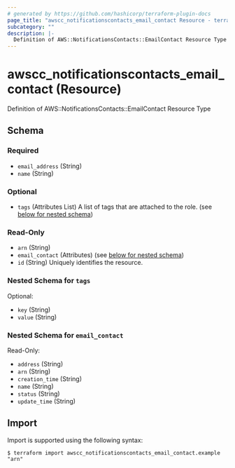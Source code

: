 ```yaml
---
# generated by https://github.com/hashicorp/terraform-plugin-docs
page_title: "awscc_notificationscontacts_email_contact Resource - terraform-provider-awscc"
subcategory: ""
description: |-
  Definition of AWS::NotificationsContacts::EmailContact Resource Type
---
```


# awscc_notificationscontacts_email_contact (Resource)

Definition of AWS::NotificationsContacts::EmailContact Resource Type



<!-- schema generated by tfplugindocs -->
## Schema

### Required

- `email_address` (String)
- `name` (String)

### Optional

- `tags` (Attributes List) A list of tags that are attached to the role. (see [below for nested schema](#nestedatt--tags))

### Read-Only

- `arn` (String)
- `email_contact` (Attributes) (see [below for nested schema](#nestedatt--email_contact))
- `id` (String) Uniquely identifies the resource.

<a id="nestedatt--tags"></a>
### Nested Schema for `tags`

Optional:

- `key` (String)
- `value` (String)


<a id="nestedatt--email_contact"></a>
### Nested Schema for `email_contact`

Read-Only:

- `address` (String)
- `arn` (String)
- `creation_time` (String)
- `name` (String)
- `status` (String)
- `update_time` (String)

## Import

Import is supported using the following syntax:

```shell
$ terraform import awscc_notificationscontacts_email_contact.example "arn"
```
